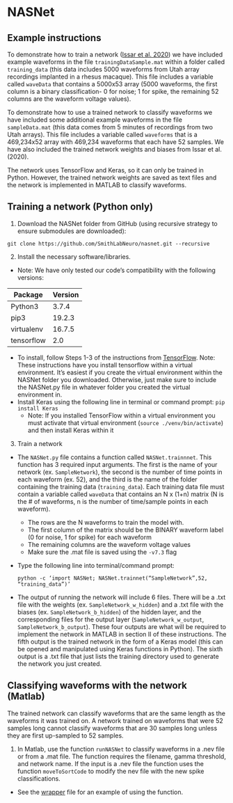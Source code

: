 # NASNet 

## Example instructions
To demonstrate how to train a network ([Issar et al. 2020](https://doi.org/10.1152/jn.00641.2019)) we have included example waveforms in the file `trainingDataSample.mat` within a folder called `training_data` (this data includes 5000 waveforms from Utah array recordings implanted in a rhesus macaque). This file includes a variable called `waveData` that contains a 5000x53 array (5000 waveforms, the first column is a binary classification- 0 for noise; 1 for spike, the remaining 52 columns are the waveform voltage values).

To demonstrate how to use a trained network to classify waveforms we have included some additional example waveforms in the file `sampleData.mat` (this data comes from 5 minutes of recordings from two Utah arrays). This file includes a variable called `waveforms` that is a 469,234x52 array with 469,234 waveforms that each have 52 samples. We have also included the trained network weights and biases from Issar et al. (2020). 

The network uses TensorFlow and Keras, so it can only be trained in Python. However, the trained network weights are saved as text files and the network is implemented in MATLAB to classify waveforms.  
 
## Training a network (Python only)
1. Download the NASNet folder from GitHub (using recursive strategy to ensure submodules are downloaded): 
```
git clone https://github.com/SmithLabNeuro/nasnet.git --recursive
```
2. Install the necessary software/libraries.
  - Note: We have only tested our code’s compatibility with the following versions:

| Package     | Version |
| ----------- | ------- |
| Python3     | 3.7.4   |
| pip3        | 19.2.3  |
| virtualenv  | 16.7.5  |
| tensorflow  | 2.0     |

  - To install, follow Steps 1-3 of the instructions from [TensorFlow](https://www.tensorflow.org/install/pip). Note: These instructions have you install tensorflow within a virtual environment. It’s easiest if you create the virtual environment within the NASNet folder you downloaded. Otherwise, just make sure to include the NASNet.py file in whatever folder you created the virtual environment in.  
  - Install Keras using the following line in terminal or command prompt: `pip install Keras`
    - Note: If you installed TensorFlow within a virtual environment you must activate that virtual environment (`source ./venv/bin/activate`) and then install Keras within it

3. Train a network
  - The `NASNet.py` file contains a function called `NASNet.trainnnet`. This function has 3 required input arguments. The first is the name of your network (ex. `SampleNetwork`), the second is the number of time points in each waveform (ex. 52), and the third is the name of the folder containing the training data (`training_data`). 
Each training data file must contain a variable called `waveData` that contains an N x (1+n) matrix (N is the # of waveforms, n is the number of time/sample points in each waveform).
    - The rows are the N waveforms to train the model with.
    - The first column of the matrix should be the BINARY waveform label (0 for noise, 1 for spike) for each waveform
    - The remaining columns are the waveform voltage values 
    - Make sure the .mat file is saved using the `-v7.3` flag	

  - Type the following line into terminal/command prompt:
    ```
    python -c ‘import NASNet; NASNet.trainnet(“SampleNetwork”,52, “training_data”)’
    ```
  - The output of running the network will include 6 files. There will be a .txt file with the weights (ex. `SampleNetwork_w_hidden`) and a .txt file with the biases (ex. `SampleNetwork_b_hidden`) of the hidden layer, and the corresponding files for the output layer (`SampleNetwork_w_output`, `SampleNetwork_b_output`). These four outputs are what will be required to implement the network in MATLAB in section II of these instructions. The fifth output is the trained network in the form of a Keras model (this can be opened and manipulated using Keras functions in Python). The sixth output is a .txt file that just lists the training directory used to generate the network you just created. 

## Classifying waveforms with the network (Matlab)
The trained network can classify waveforms that are the same length as the waveforms it was trained on. A network trained on waveforms that were 52 samples long cannot classify waveforms that are 30 samples long unless they are first up-sampled to 52 samples.
1. In Matlab, use the function `runNASNet` to classify waveforms in a .nev file or from a .mat file. The function requires the filename, gamma threshold, and network name. If the input is a .nev file the function uses the function `moveToSortCode` to modify the nev file with the new spike classifications. 
  - See the [wrapper](Issar_et_al_2020_wrapper.m) file for an example of using the function.
